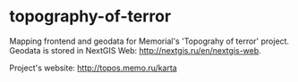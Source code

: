 # topography-of-terror
Mapping frontend and geodata for Memorial's 'Topograhy of terror' project. Geodata is stored in NextGIS Web: http://nextgis.ru/en/nextgis-web.

Project's website: http://topos.memo.ru/karta
